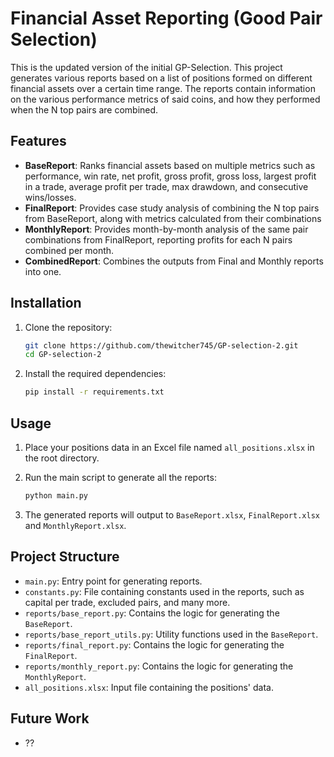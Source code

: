 # Financial Asset Reporting (Good Pair Selection)

This is the updated version of the initial GP-Selection.
This project generates various reports based on a list of positions formed on different financial assets over a certain time range. The reports
contain information on the various performance metrics of said coins, and how they performed when the N top pairs are combined.

## Features

- **BaseReport**: Ranks financial assets based on multiple metrics such as performance, win rate, net profit, gross profit, gross loss, largest profit
  in a trade, average profit per trade, max drawdown, and consecutive wins/losses.
- **FinalReport**: Provides case study analysis of combining the N top pairs from BaseReport, along with metrics calculated from their combinations
- **MonthlyReport**: Provides month-by-month analysis of the same pair combinations from FinalReport, reporting profits for each N pairs combined per
  month.
- **CombinedReport**: Combines the outputs from Final and Monthly reports into one.

## Installation

1. Clone the repository:
    ```sh
    git clone https://github.com/thewitcher745/GP-selection-2.git
    cd GP-selection-2
    ```

2. Install the required dependencies:
    ```sh
    pip install -r requirements.txt
    ```

## Usage

1. Place your positions data in an Excel file named `all_positions.xlsx` in the root directory.

2. Run the main script to generate all the reports:
    ```sh
    python main.py
    ```

3. The generated reports will output to `BaseReport.xlsx`, `FinalReport.xlsx` and `MonthlyReport.xlsx`.

## Project Structure

- `main.py`: Entry point for generating reports.
- `constants.py`: File containing constants used in the reports, such as capital per trade, excluded pairs, and many more.
- `reports/base_report.py`: Contains the logic for generating the `BaseReport`.
- `reports/base_report_utils.py`: Utility functions used in the `BaseReport`.
- `reports/final_report.py`: Contains the logic for generating the `FinalReport`.
- `reports/monthly_report.py`: Contains the logic for generating the `MonthlyReport`.
- `all_positions.xlsx`: Input file containing the positions' data.

## Future Work

- ??
